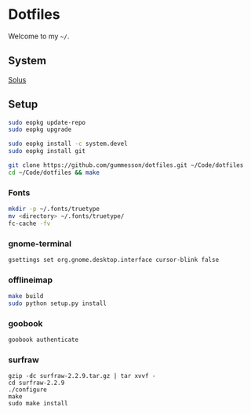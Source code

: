 # Dotfiles

Welcome to my `~/`.

## System

[Solus](https://solus-project.com/)

## Setup

``` sh
sudo eopkg update-repo
sudo eopkg upgrade

sudo eopkg install -c system.devel
sudo eopkg install git

git clone https://github.com/gummesson/dotfiles.git ~/Code/dotfiles
cd ~/Code/dotfiles && make
```

### Fonts

``` sh
mkdir -p ~/.fonts/truetype
mv <directory> ~/.fonts/truetype/
fc-cache -fv
```

### gnome-terminal

``` sh
gsettings set org.gnome.desktop.interface cursor-blink false
```

### offlineimap

``` sh
make build
sudo python setup.py install
```

### goobook

``` sh
goobook authenticate
```

### surfraw

```
gzip -dc surfraw-2.2.9.tar.gz | tar xvvf -
cd surfraw-2.2.9
./configure
make
sudo make install
```
